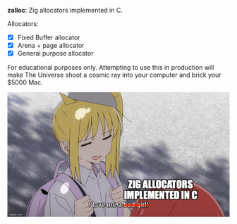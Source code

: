 **zalloc**: Zig allocators implemented in C.

Allocators:
- [x] Fixed Buffer allocator
- [x] Arena + page allocator
- [x] General purpose allocator

For educational purposes only. Attempting to use this in production will make The Universe shoot a cosmic ray into your computer and brick your $5000 Mac.

![image](./dorito.jpg)
